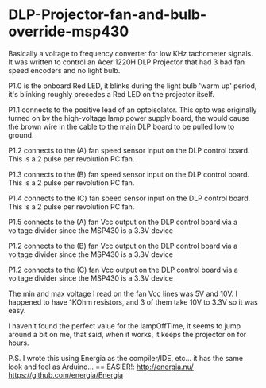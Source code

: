 DLP-Projector-fan-and-bulb-override-msp430
==========================================

Basically a voltage to frequency converter for low KHz tachometer signals.
It was written to control an Acer 1220H DLP Projector that had 3 bad fan speed encoders and no light bulb.

P1.0 is the onboard Red LED, it blinks during the light bulb 'warm up' period, it's blinking roughly precedes a Red LED on the projector itself.

P1.1 connects to the positive lead of an optoisolator. This opto was originally turned on by the high-voltage lamp power supply board, the would cause the brown wire in the cable to the main DLP board to be pulled low to ground.

P1.2 connects to the (A) fan speed sensor input on the DLP control board. This is a 2 pulse per revolution PC fan.

P1.3 connects to the (B) fan speed sensor input on the DLP control board. This is a 2 pulse per revolution PC fan.

P1.4 connects to the (C) fan speed sensor input on the DLP control board. This is a 2 pulse per revolution PC fan.

P1.5 connects to the (A) fan Vcc output on the DLP control board via a voltage divider since the MSP430 is a 3.3V device

P1.2 connects to the (B) fan Vcc output on the DLP control board via a voltage divider since the MSP430 is a 3.3V device

P1.2 connects to the (C) fan Vcc output on the DLP control board via a voltage divider since the MSP430 is a 3.3V device


The min and max voltage I read on the fan Vcc lines was 5V and 10V. I happened to have 1KOhm resistors, and 3 of them take 10V to 3.3V so it was easy.

I haven't found the perfect value for the lampOffTime, it seems to jump around a bit on me, that said, when it works, it keeps the projector on for hours.


P.S. I wrote this using Energia as the compiler/IDE, etc... it has the same look and feel as Arduino... == EASIER!:
http://energia.nu/
https://github.com/energia/Energia